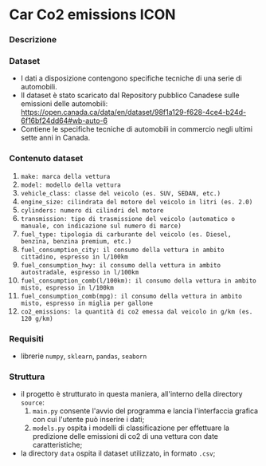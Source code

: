 # Car Co2 emissions ICON

### Descrizione


### Dataset
- I dati a disposizione contengono specifiche tecniche di una serie di automobili.
 - Il dataset è stato scaricato dal Repository pubblico Canadese sulle emissioni delle automobili: https://open.canada.ca/data/en/dataset/98f1a129-f628-4ce4-b24d-6f16bf24dd64#wb-auto-6
- Contiene le specifiche tecniche di automobili in commercio negli ultimi sette anni in Canada.



### Contenuto dataset 
  1. ```make: marca della vettura ```
  2. ```model: modello della vettura ```
  3. ```vehicle_class: classe del veicolo (es. SUV, SEDAN, etc.)```
  4. ```engine_size: cilindrata del motore del veicolo in litri (es. 2.0)```
  5. ```cylinders: numero di cilindri del motore```
  6. ```transmission: tipo di trasmissione del veicolo (automatico o manuale, con indicazione sul numero di marce)```
  7. ```fuel_type: tipologia di carburante del veicolo (es. Diesel, benzina, benzina premium, etc.)```
  8. ```fuel_consumption_city: il consumo della vettura in ambito cittadino, espresso in l/100km```
  9. ```fuel_consumption_hwy: il consumo della vettura in ambito autostradale, espresso in l/100km```
  10. ```fuel_consumption_comb(l/100km): il consumo della vettura in ambito misto, espresso in l/100km```
  11. ```fuel_consumption_comb(mpg): il consumo della vettura in ambito misto, espresso in miglia per gallone```
  12. ```co2_emissions: la quantità di co2 emessa dal veicolo in g/km (es. 120 g/km)```



### Requisiti
- librerie ```numpy```, ```sklearn```, ```pandas```, ```seaborn```

### Struttura
- il progetto è strutturato in questa maniera, all'interno della directory ```source```:
  1. ```main.py``` consente l'avvio del programma e lancia l'interfaccia grafica con cui l'utente può inserire i dati;
  2. ```models.py``` ospita i modelli di classificazione per effettuare la predizione delle emissioni di co2 di una vettura con date caratteristiche;
- la directory ```data``` ospita il dataset utilizzato, in formato ```.csv```;